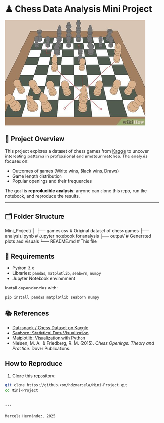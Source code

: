 # ♟ Chess Data Analysis Mini Project

![Chess Opening Diagram](diagram.jpg)

## 📖 Project Overview

This project explores a dataset of chess games from [Kaggle](https://www.kaggle.com/datasnaek/chess) to uncover interesting patterns in professional and amateur matches. The analysis focuses on:

- Outcomes of games (White wins, Black wins, Draws)  
- Game length distribution  
- Popular openings and their frequencies  

The goal is **reproducible analysis**: anyone can clone this repo, run the notebook, and reproduce the results.

---

## 🗂 Folder Structure

Mini_Project/
│
├── games.csv # Original dataset of chess games
├── analysis.ipynb # Jupyter notebook for analysis
├── output/ # Generated plots and visuals
└── README.md # This file

## 🧰 Requirements

- Python 3.x  
- Libraries: `pandas`, `matplotlib`, `seaborn`, `numpy`  
- Jupyter Notebook environment

Install dependencies with:

```bash
pip install pandas matplotlib seaborn numpy
```

## 📚 References

- [Datasnaek / Chess Dataset on Kaggle](https://www.kaggle.com/datasets/datasnaek/chess)  
- [Seaborn: Statistical Data Visualization](https://seaborn.pydata.org/)  
- [Matplotlib: Visualization with Python](https://matplotlib.org/)  
- Nielsen, M. A., & Friedberg, R. M. (2015). *Chess Openings: Theory and Practice*. Dover Publications.  

## How to Reproduce

1. Clone this repository:

```bash
git clone https://github.com/hdzmarcela/Mini-Project.git
cd Mini-Project


---

Marcela Hernández, 2025